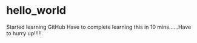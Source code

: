 # hello_world
Started learning GitHub
Have to complete learning this in 10 mins......Have to hurry up!!!!!
